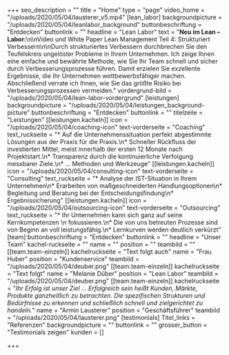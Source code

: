 +++
seo_description = ""
title = "Home"
type = "page"
video_home = "/uploads/2020/05/04/lausterer_v5.mp4"
[lean_labor]
backgroundpicture = "/uploads/2020/05/04/leanlabor_background"
buttonbeschriftung = "Entdecken"
buttonlink = ""
headline = "Lean Labor"
text = "**Neu im Lean – Labor:**\n\nVideo und White Paper Lean Management Teil 4: Strukturiert Verbessern\n\nDurch strukturiertes Verbessern durchbrechen Sie den Teufelskreis ungelöster Probleme in Ihrem Unternehmen. Ich zeige Ihnen eine einfache und bewährte Methode, wie Sie Ihr Team schnell und sicher durch Verbesserungsprozesse führen. Damit erzielen Sie exzellente Ergebnisse, die Ihr Unternehmen wettbewerbsfähiger machen. Abschließend verrate ich Ihnen, wie Sie das größte Risiko bei Verbesserungsprozessen vermeiden."
vordergrund-bild = "/uploads/2020/05/04/lean-labor-vordergrund"
[leistungen]
backgroundpicture = "/uploads/2020/05/04/leistungen_background-picture"
buttonbeschriftung = "Entdecken"
buttonlink = ""
titelzeile = "Leistungen"
[[leistungen.kacheln]]
icon = "/uploads/2020/05/04/coaching-icon"
text-vorderseite = "Coaching"
text_ruckseite = "* Auf die Unternehmenssituation perfekt abgestimmte Lösungen aus der Praxis für die Praxis.\n* Schneller Rückfluss der investierten Mittel, meist innerhalb der ersten 12 Monate nach Projektstart.\n* Transparenz durch die kontinuierliche Verfolgung messbarer Ziele.\n* ... Methoden und Werkzeuge"
[[leistungen.kacheln]]
icon = "/uploads/2020/05/04/consulting-icon"
text-vorderseite = "Consulting"
text_ruckseite = "* Analyse der IST-Situation in Ihrem Unternehmen\n* Erarbeiten von maßgeschneiderten Handlungsoptionen\n* Begleitung und Beratung bei der Entscheidungsfindung\n* Ergebnissicherung"
[[leistungen.kacheln]]
icon = "/uploads/2020/05/04/outsourcing-icon"
text-vorderseite = "Outsourcing"
text_ruckseite = "* Ihr Unternehmen kann sich ganz auf seine Kernkompetenzen   \n   fokussieren.\n* Die von uns betreuten Prozesse sind von Beginn an voll leistungsfähig.\n* Lernkurven werden deutlich verkürzt"
[team]
buttonbeschriftung = "Entdecken"
buttonlink = ""
headline = "Unser Team"
kachel-ruckseite = ""
name = ""
position = ""
teambild = ""
[[team.team-einzeln]]
kachelruckseite = "Text folgt auch"
name = "Frau Huber"
position = "Kundenservice"
teambild = "/uploads/2020/05/04/deuber.png"
[[team.team-einzeln]]
kachelruckseite = "Text folgt"
name = "Melanie Düber"
position = "Lean Labor"
teambild = "/uploads/2020/05/04/deuber.png"
[[team.team-einzeln]]
kachelruckseite = "_Ihr Erfolg ist unser Ziel ... Erfolgreich sein heißt Kunden, Märkte, Produkte ganzheitlich zu betrachten. Die spezifischen Strukturen und Bedürfnisse zu erkennen und schließlich schnell und zielgerichtet zu handeln._"
name = "Armin  Lausterer"
position = "Geschäftsführer"
teambild = "/uploads/2020/05/04/lausterer.png"
[testimonials]
Titel_links = "Referenzen"
backgroundpicture = ""
buttonlink = ""
grosser_button = "Testimonials zeigen"
kunden = []

+++
